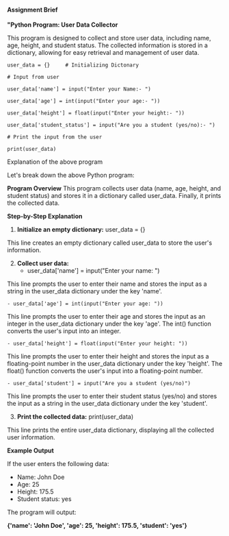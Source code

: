 #### Assignment Brief

**"Python Program: User Data Collector**

This program is designed to collect and store user data, including name, age, height, and student status.
The collected information is stored in a dictionary, allowing for easy retrieval and management of user data.

```
user_data = {}     # Initializing Dictonary

# Input from user

user_data['name'] = input("Enter your Name:- ")

user_data['age'] = int(input("Enter your age:- "))

user_data['height'] = float(input("Enter your height:- "))

user_data['student_status'] = input("Are you a student (yes/no):- ")

# Print the input from the user

print(user_data)
```

Explanation of the above program

Let's break down the above Python program:

**Program Overview**
This program collects user data (name, age, height, and student status) and stores it in a dictionary called user_data. Finally, it prints the collected data.

**Step-by-Step Explanation**

1. **Initialize an empty dictionary:** user_data = {}

This line creates an empty dictionary called user_data to store the user's information.

2. **Collect user data:**
    - user_data['name'] = input("Enter your name: ")

This line prompts the user to enter their name and stores the input as a string in the user_data dictionary under the key 'name'.

    - user_data['age'] = int(input("Enter your age: "))

This line prompts the user to enter their age and stores the input as an integer in the user_data dictionary under the key 'age'. The int() function converts the user's input into an integer.

    - user_data['height'] = float(input("Enter your height: "))

This line prompts the user to enter their height and stores the input as a floating-point number in the user_data dictionary under the key 'height'. The float() function converts the user's input into a floating-point number.

    - user_data['student'] = input("Are you a student (yes/no)")

This line prompts the user to enter their student status (yes/no) and stores the input as a string in the user_data dictionary under the key 'student'.

3. **Print the collected data:** print(user_data)

This line prints the entire user_data dictionary, displaying all the collected user information.

**Example Output**

If the user enters the following data:

- Name: John Doe
- Age: 25
- Height: 175.5
- Student status: yes

The program will output:

**{'name': 'John Doe', 'age': 25, 'height': 175.5, 'student': 'yes'}**

